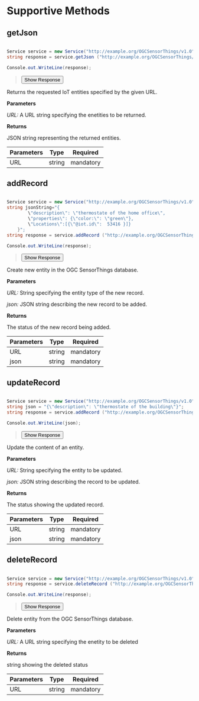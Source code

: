 <script type="text/javascript" src="../javascripts/sensorup.js"></script>
<link rel="stylesheet" type="text/css" href="../stylesheets/sensorup.css">

# Supportive Methods

## getJson

```csharp

Service service = new Service("http://example.org/OGCSensorThings/v1.0");
string response = service.getJson ("http://example.org/OGCSensorThings/v1.0/Things?$top=1");

Console.out.WriteLine(response);

```

><button id="btn" onclick="show('#sfexample1')">Show Response</button><div id="sfexample1" class="exampleStyle" style="display: none;">
{<span class="textIndent"><br>
  "@iot.nextLink":"http://example.org/OGCSensorThings/v1.0/Things?$top=1&$skip=1",<br>
  "count":696,<br>
  "value":[<br>
    {<span class="textIndent">
      "@iot.selfLink":"http://example.org/OGCSensorThings/v1.0/Things(116355)",<br>
      "Datastreams@iot.navigationLink":"../Things(116355)/Datastreams",<br>
      "@iot.id":116355,<br>
      "description":"Thermostate of the house",<br>
      "Locations@iot.navigationLink":"../Things(116355)/Locations",<br>
      "properties":{<span class="textIndent">
          "material":"plastic"</span><br>
        },<br>
      "HistoricalLocations@iot.navigationLink":"../Things(116355)/HistoricalLocations"</span><br>
    }]</span><br>
}</div>

Returns the requested IoT entities specified by the given URL.

**Parameters**

*URL:* A URL string specifying the enetities to be returned.

**Returns**

JSON string representing the returned entities.

Parameters | Type | Required
-------------- | -------------- | --------------
URL | string | mandatory


## addRecord

```csharp

Service service = new Service("http://example.org/OGCSensorThings/v1.0");
string jsonString="{
        \"description\": \"thermostate of the home office\", 
        \"properties\": {\"color:\": \"green\"}, 
        \"Locations\":[{\"@iot.id\":  53416 }]}
    }";
string response = service.addRecord ("http://example.org/OGCSensorThings/v1.0/Things",jsonString);

Console.out.WriteLine(response);

```
><button id="btn" onclick="show('#sfexample2')">Show Response</button><div id="sfexample2" class="exampleStyle" style="display: none;">
{<span class="textIndent"><br>
  "@iot.selfLink":"http://example.org/OGCSensorThings/v1.0/Things(120101)",<br>
  "Datastreams@iot.navigationLink":"../Things(120101)/Datastreams",<br>
  "@iot.id":120101,<br>
  "description":"thermostate of the home office",<br>
  "Locations@iot.navigationLink":"../Things(120101)/Locations",<br>
  "properties":{<span class="textIndent">
      "color:":"green"</span><br>
    },<br>
  "HistoricalLocations@iot.navigationLink":"../Things(120101)/HistoricalLocations"<br>
}</div>


Create new entity in the OGC SensorThings database.

**Parameters**

*URL:* String specifying the entity type of the new record.

*json:* JSON string describing the new record to be added.

**Returns**

The status of the new record being added.

Parameters | Type | Required
-------------- | -------------- | --------------
URL | string | mandatory
json | string | mandatory

## updateRecord

```csharp

Service service = new Service("http://example.org/OGCSensorThings/v1.0");
string json = "{\"description\": \"thermostate of the building\"}";
string response = service.addRecord ("http://example.org/OGCSensorThings/v1.0/Things(120101)",json);

Console.out.WriteLine(json);

```
><button id="btn" onclick="show('#sfexample3')">Show Response</button><div id="sfexample3" class="exampleStyle" style="display: none;">
{<span class="textIndent"><br>
  "@iot.selfLink":"http://example.org/OGCSensorThings/v1.0/Things(120101)",<br>
  "Datastreams@iot.navigationLink":"../Things(120101)/Datastreams",<br>
  "@iot.id":120101,<br>
  "description":"thermostate of the building",<br>
  "Locations@iot.navigationLink":"../Things(120101)/Locations",<br>
  "properties":{<span class="textIndent">
      "color:":"green"</span><br>
    },<br>
  "HistoricalLocations@iot.navigationLink":"../Things(120101)/HistoricalLocations"<br>
}</div>

Update the content of an entity.

**Parameters**

*URL:* String specifying the entity to be updated.

*json:* JSON string describing the record to be updated.

**Returns**

The status showing the updated record.

Parameters | Type | Required
-------------- | -------------- | --------------
URL | string | mandatory
json | string | mandatory


## deleteRecord

```csharp

Service service = new Service("http://example.org/OGCSensorThings/v1.0");
string response = service.deleteRecord ("http://example.org/OGCSensorThings/v1.0/Things(120101)");

Console.out.WriteLine(response);

```
><button id="btn" onclick="show('#sfexample4')">Show Response</button><div id="sfexample4" class="exampleStyle" style="display: none;">
Succeeded: Record is deleted</div>

Delete entity from the OGC SensorThings database.

**Parameters**

*URL:* A URL string specifying the enetity to be deleted

**Returns**

string showing the deleted status

Parameters | Type | Required
-------------- | -------------- | --------------
URL | string | mandatory
